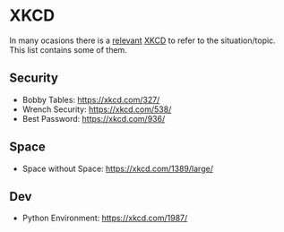 # XKCD

In many ocasions there is a [relevant](https://www.explainxkcd.com) [XKCD](https://xkcd.com) to refer to the situation/topic. This list contains some of them.

## Security

- Bobby Tables: <https://xkcd.com/327/>
- Wrench Security: <https://xkcd.com/538/>
- Best Password: <https://xkcd.com/936/>

## Space

- Space without Space: <https://xkcd.com/1389/large/>

## Dev

- Python Environment: <https://xkcd.com/1987/>
